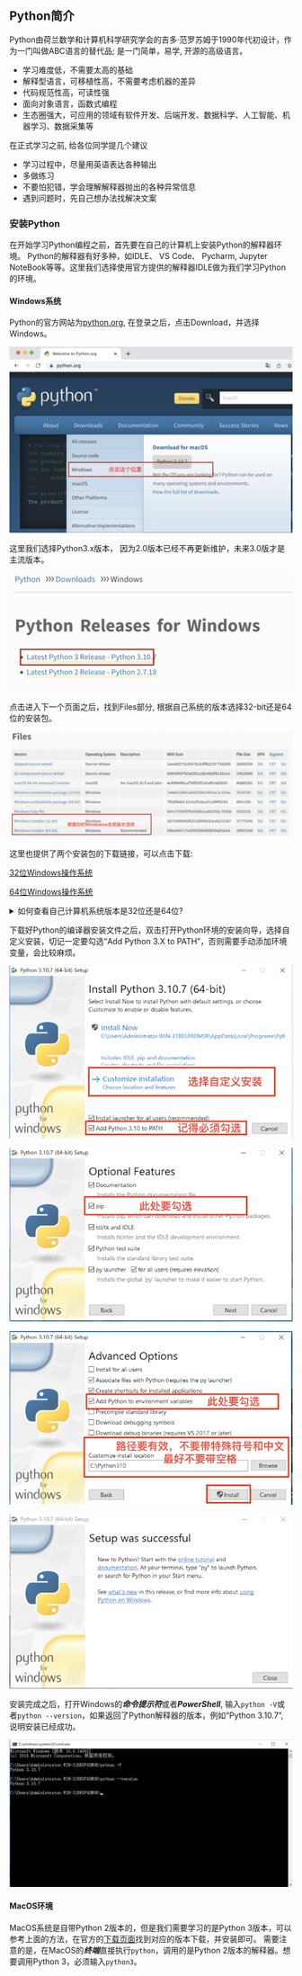 ## Python简介

Python由荷兰数学和计算机科学研究学会的吉多·范罗苏姆于1990年代初设计，作为一门叫做ABC语言的替代品; 是一门简单，易学, 开源的高级语言。

 - 学习难度低，不需要太高的基础
 - 解释型语言，可移植性高，不需要考虑机器的差异
 - 代码规范性高，可读性强
 - 面向对象语言，函数式编程
 - 生态圈强大，可应用的领域有软件开发、后端开发、数据科学、人工智能、机器学习、数据采集等

在正式学习之前, 给各位同学提几个建议
 - 学习过程中，尽量用英语表达各种输出
 - 多做练习
 - 不要怕犯错，学会理解解释器抛出的各种异常信息
 - 遇到问题时，先自己想办法找解决文案

 ### 安装Python

在开始学习Python编程之前，首先要在自己的计算机上安装Python的解释器环境。 Python的解释器有好多种，如IDLE、 VS Code、 Pycharm, Jupyter NoteBook等等。这里我们选择使用官方提供的解释器IDLE做为我们学习Python的环境。

#### Windows系统

Python的官方网站为[python.org](https://www.python.org/), 在登录之后，点击Download，并选择Windows。

![Python Home Page](./images/PythonHomePage.png)

这里我们选择Python3.x版本， 因为2.0版本已经不再更新维护，未来3.0版才是主流版本。

![Choose Version](./images/ChooseVersion.png)

点击进入下一个页面之后，找到Files部分, 根据自己系统的版本选择32-bit还是64位的安装包。

![Choose File](./images/ChooseFile.png)

这里也提供了两个安装包的下载链接，可以点击下载:

[32位Windows操作系统](https://www.python.org/ftp/python/3.10.7/python-3.10.7.exe)

[64位Windows操作系统](https://www.python.org/ftp/python/3.10.7/python-3.10.7-amd64.exe)

<details>
<summary>如何查看自己计算机系统版本是32位还是64位?</summary>
在计算机桌面下方的工具栏中点击开始菜单，在Windows系统文件夹下找到控制面板，并打开:
<image src="./images/StartMenu.png">

在控制面板里，依次点击【系统和安全】->【系统】，就能打开系统信息面板查看自己系统的信息。

<image src="./images/System.png">

<image src="./images/SystemSelection.png">

<image src="./images/SystemType.png">
</details>

下载好Python的编译器安装文件之后，双击打开Python环境的安装向导，选择自定义安装，切记一定要勾选“Add Python 3.X to PATH”，否则需要手动添加环境变量，会比较麻烦。

![Begin Installation](./images/BeginInstallation.png)

![InstallPIP](./images/InstallPIP.png)

![InstallLocation](./images/InstallLocation.png)

![Complete Installation](./images/CompleteInstallation.png)

安装完成之后，打开Windows的***命令提示符***或者***PowerShell***, 输入`python -V`或者`python --version`，如果返回了Python解释器的版本，例如“Python 3.10.7”, 说明安装已经成功。

![Check Version](./images/CheckVersion.png)


#### MacOS环境

MacOS系统是自带Python 2版本的，但是我们需要学习的是Python 3版本，可以参考上面的方法，在官方的[下载页面](https://www.python.org/downloads/macos/)找到对应的版本下载，并安装即可。
需要注意的是，在MacOS的***终端***直接执行`python`，调用的是Python 2版本的解释器。想要调用Python 3，必须输入`python3`。